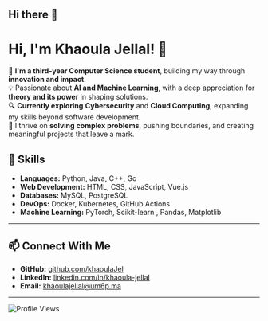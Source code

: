 ## Hi there 👋

<!--
**khaoulaJel/khaoulaJel** is a ✨ _special_ ✨ repository because its `README.md` (this file) appears on your GitHub profile.

Here are some ideas to get you started:

- 🔭 I’m currently working on ...
- 🌱 I’m currently learning ...
- 👯 I’m looking to collaborate on ...
- 🤔 I’m looking for help with ...
- 💬 Ask me about ...
- 📫 How to reach me: ...
- 😄 Pronouns: ...
- ⚡ Fun fact: ...
-->


# Hi, I'm Khaoula Jellal! 👋  

🌱 **I'm a third-year Computer Science student**, building my way through **innovation and impact**.  
💡 Passionate about **AI and Machine Learning**, with a deep appreciation for **theory and its power** in shaping solutions.  
🔍 **Currently exploring** **Cybersecurity** and **Cloud Computing**, expanding my skills beyond software development.  
🚀 I thrive on **solving complex problems**, pushing boundaries, and creating meaningful projects that leave a mark.  


## 🚀 **Skills**
- **Languages:** Python, Java, C++, Go  
- **Web Development:** HTML, CSS, JavaScript, Vue.js  
- **Databases:** MySQL, PostgreSQL 
- **DevOps:** Docker, Kubernetes, GitHub Actions  
- **Machine Learning:**  PyTorch, Scikit-learn , Pandas, Matplotlib

---

## 📫 **Connect With Me**
- **GitHub:** [github.com/khaoulaJel](https://github.com/khaoulaJel)  
- **LinkedIn:** [linkedin.com/in/khaoula-jellal](https://linkedin.com/in/khaoula-jellal)  
- **Email:** [khaoulajellal@um6p.ma](mailto:khaoula.jellal@um6p.ma)  

---

![Profile Views](https://komarev.com/ghpvc/?username=khaoulaJel&color=blue)
